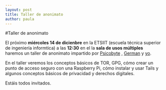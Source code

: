 ```yaml
---
layout: post
title: Taller de anonimato
author: paula
---
```


#Taller de anonimato

El próximo **miércoles 14 de dicienbre** en la ETSIIT (escuela técnica superior de ingeniería informtica) a las **12:30** en el la **sala de usos múltiples** haremos un taller de anonimato impartido por [Psicobyte](https://twitter.com/psicobyte_) , [German](https://twitter.com/germaaan_) y [yo](https://twitter.com/Terceranexus6). 

En el taller veremos los conceptos básicos de TOR, GPG, cómo crear un punto de acceso seguro con una Raspberry Pi, cómo instalar y usar Tails y algunos conceptos básicos de privacidad y derechos digitales.

Estáis todos invitados.

